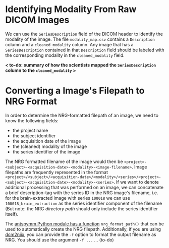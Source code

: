# Identifying Modality From Raw DICOM Images
We can use the `SeriesDescription` field of the DICOM header to identify the modality of the image. The file `modality_map.csv` contains a `Description` column and a `cleaned_modality` column. Any image that has a `SeriesDescription` contained in
that `Description` field should be labeled with the corresponding modality in the `cleaned_modality` field.

**< to-do: summary of how the scientists mapped the `SeriesDescription` column to the `cleaned_modality` >**



# Converting a Image's Filepath to NRG Format
In order to determine the NRG-formatted filepath of an image, we need to know the following fields: 
- the project name
- the subject identifier
- the acquisition date of the image
- the (cleaned) modality of the image
- the series identifier of the image

The NRG formatted filename of the image would then be `<project>-<subject>-<acquisition-date>-<modality>-<image-filename>`.
Image filepaths are frequently represented in the format `<project>/<subject>/<acquisition-date>/<modality>/<series>/<project>-<subject>-<acquisition-date>-<modality>-<series>`.
If we want to denote additional processing that was performed on an image, we can concatenate a brief description-tag with the series ID in the NRG image's filename, i.e. for the brain-extracted image with series `100018` we can use `100018_brain_extraction` as the series identifier component of the filename
(But note: the NRG *directory path* should only include the series identifier itself).

The [antspymm Python module has a function](https://github.com/ANTsX/ANTsPyMM/blob/ba8deebd993b1a314ebe79dabf7e248132f6da8b/antspymm/mm.py#L913) `nrg_format_path()` that can be used to automatically create the NRG filepath.
Additionally, if you are using [dcm2niix](https://manpages.ubuntu.com/manpages/jammy/en/man1/dcm2niix.1.html), you can provide the `-f` option to format the output filename as NRG. You should use the argument `-f ...` ... (to-do)
